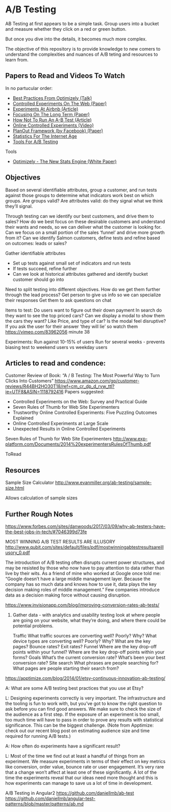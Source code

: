 # A/B Testing

AB Testing at first appears to be a simple task. Group users into a bucket and measure whether they click on a red or green button.

But once you dive into the details, it becomes much more complex.

The objective of this repository is to provide knowledge to new comers to understand the complexities and nuances of A/B teting and resources to learn from.

## Papers to Read and Videos To Watch

In no partucular order:

* [Best Practices From Optimizely (Talk)](BestPracticesFromOptimizely.md)
* [Controlled Experiments On The Web (Paper)](ControlledExperimentsOnTheWeb.md)
* [Experiments At Airbnb (Article)](ExperimentsAtAirbnb.md)
* [Focusing On The Long Term (Paper)](FocusingOnTheLongTerm.md)
* [How Not To Run An A-B Test (Article)](HowNotToRunAnA-BTest.md)
* [Online Controlled Experiments (Video)](OnlineControlledExperiments.md)
* [PlanOut Framework (by Facebook) (Paper)](PlanOut-Facebook.md)
* [Statistics For The Internet Age](StatisticsForTheInternetAge.md)
* [Tools For A/B Testing](ToolsForABTesting.md)

Tools

* [Optimizely - The New Stats Engine (White Paper)](Optimizely-TheNewStatsEngine.md)



## Objectives

Based on several identifiable attributes, group a customer, and run tests against those groups to determine what indicators work best on which groups. Are groups valid? Are attributes valid: do they signal what we think they’ll signal.

Through testing can we identify our best customers, and drive them to sales? How do we best focus on these desirable customers and understand their wants and needs, so we can deliver what the customer is looking for. 
Can we focus on a small portion of the sales ‘funnel’ and drive more growth from it? Can we identify Salmon customers, define tests and refine based on outcomes: leads or sales?

Gather identifiable attributes
* Set up tests against small set of indicators and run tests
* If tests succeed, refine further
* Can we look at historical attributes gathered and identify bucket customer should go into


Need to split testing into different objectives. How do we get them further through the lead process?
Get person to give us info so we can specialize their responses
Get them to ask questions on chat

Items to test:
Do users want to figure out their down payment
In search do they want to see the top priced cars? Can we display a modal to show them the cars they want? Like Price, and type of car? Is the modal feel disruptive?
If you ask the user for their answer ‘they will lie’ so watch them
https://vimeo.com/83962056 minute 38


Experiments:
Run against 10-15% of users
Run for several weeks - prevents biasing test to weekend users vs weekday users



## Articles to read and condence:

Customer Review of Book: “A / B Testing: The Most Powerful Way to Turn Clicks Into Customers”
https://www.amazon.com/gp/customer-reviews/R44BH2HO30T18/ref=cm_cr_dp_d_rvw_ttl?ie=UTF8&ASIN=1118792416
Papers suggested:
- Controlled Experiments on the Web: Survey and Practical Guide
- Seven Rules of Thumb for Web Site Experimenters
- Trustworthy Online Controlled Experiments: Five Puzzling Outcomes Explained
- Online Controlled Experiments at Large Scale
- Unexpected Results in Online Controlled Experiments

Seven Rules of Thumb for Web Site Experimenters
http://www.exp-platform.com/Documents/2014%20experimentersRulesOfThumb.pdf

ToRead

## Resources

Sample Size Calculator
http://www.evanmiller.org/ab-testing/sample-size.html

Allows calculation of sample sizes


## Further Rough Notes


https://www.forbes.com/sites/danwoods/2017/03/09/why-ab-testers-have-the-best-jobs-in-tech/#7046399d73fe


MOST WINNING A/B TEST RESULTS ARE ILLUSORY
http://www.qubit.com/sites/default/files/pdf/mostwinningabtestresultsareillusory_0.pdf

The introduction of A/B testing often disrupts current power structures, and may be resisted by those who now have to pay attention to data rather than live by their wits. As a friend of mine who worked at Google once told me: “Google doesn’t have a large middle management layer. Because the company has so much data and knows how to use it, data plays the key decision making roles of middle management.” Few companies introduce data as a decision making force without causing disruption.



https://www.invisionapp.com/blog/improving-conversion-rates-ab-tests/
1. Gather data - with analytics and usability testing
	look at where people are going on your website, what they’re doing, and where there could be potential problems.
	
	Traffic
		What traffic sources are converting well? Poorly? Why?
		What device types are converting well? Poorly? Why?
		What are the key pages? Bounce rates? Exit rates?
	Funnel
		Where are the key drop-off points within your funnel?
		Where are the key drop-off points within your forms?
	Goals
		What’s the current conversion rate?
		What’s been your best conversion rate?
	Site search
		What phrases are people searching for?
		What pages are people starting their search from?


https://apptimize.com/blog/2014/01/etsy-continuous-innovation-ab-testing/

A: What are some A/B testing best practices that you use at Etsy?

L: Designing experiments correctly is very important. The infrastructure and the tooling is fun to work with, but you’ve got to know the right question to ask before you can find good answers. We make sure to check the size of the audience as a first step. If the exposure of an experiment is too small, too much time will have to pass in order to prove any results with statistical significance. This can be the biggest challenge. (Note from Apptimize: check out our recent blog post on estimating audience size and time required for running A/B tests.)

A: How often do experiments have a significant result?

L: Most of the time we find out at least a handful of things from an experiment. We measure experiments in terms of their effect on key metrics like conversion, order value, bounce rate or user engagement. It’s very rare that a change won’t affect at least one of these significantly. A lot of the time the experiments reveal that our ideas need more thought and this is how experiments can manage to save us a lot of time in development.


A/B Testing in Angular2
https://github.com/daniellmb/ab-test
https://github.com/daniellmb/angular-test-patterns/blob/master/patterns/ab.md



